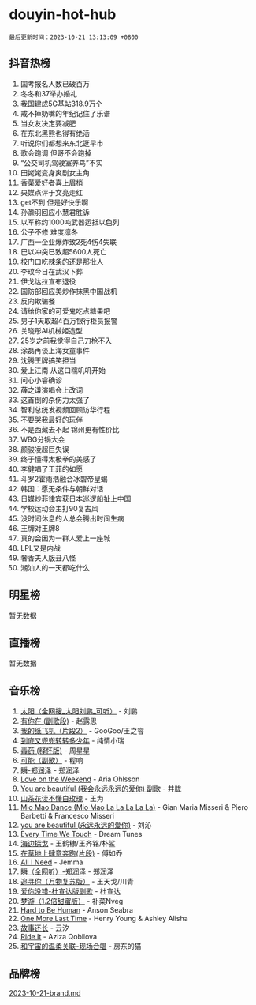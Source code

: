 # douyin-hot-hub

`最后更新时间：2023-10-21 13:13:09 +0800`

## 抖音热榜

1. 国考报名人数已破百万
1. 冬冬和37举办婚礼
1. 我国建成5G基站318.9万个
1. 戒不掉奶嘴的年纪记住了乐谱
1. 当女友决定要减肥
1. 在东北黑熊也得有绝活
1. 听说你们都想来东北逛早市
1. 歌会跑调 但哥不会跑掉
1. “公交司机驾驶室养鸟”不实
1. 田姥姥变身爽剧女主角
1. 香菜爱好者喜上眉梢
1. 央媒点评于文亮走红
1. get不到 但是好快乐啊
1. 孙灏羽回应小慧君胜诉
1. 以军称约1000吨武器运抵以色列
1. 公子不修 难度凛冬
1. 广西一企业爆炸致2死4伤4失联
1. 巴以冲突已致超5600人死亡
1. 校门口吃辣条的还是那批人
1. 李玟今日在武汉下葬
1. 伊戈达拉宣布退役
1. 国防部回应美炒作抹黑中国战机
1. 反向欺骗餐
1. 请给你家的可爱鬼吃点糖果吧
1. 男子1天取超4百万银行柜员报警
1. 关晓彤AI机械姬造型
1. 25岁之前我觉得自己刀枪不入
1. 涂磊再谈上海女童事件
1. 沈腾王牌搞笑担当
1. 爱上江南 从这口糯叽叽开始
1. 问心小睿确诊
1. 薛之谦演唱会上改词
1. 这首倒的杀伤力太强了
1. 智利总统发视频回顾访华行程
1. 不要哭我最好的玩伴
1. 不是西藏去不起 锦州更有性价比
1. WBG分锅大会
1. 颜骏凌超巨失误
1. 终于懂得太极拳的美感了
1. 李健唱了王菲的如愿
1. 斗罗2霍雨浩融合冰碧帝皇蝎
1. 韩国：愿无条件与朝鲜对话
1. 日媒炒菲律宾获日本巡逻船扯上中国
1. 学校运动会主打90复古风
1. 没时间休息的人总会腾出时间生病
1. 王牌对王牌8
1. 真的会因为一群人爱上一座城
1. LPL又是内战
1. 奢香夫人版丑八怪
1. 潮汕人的一天都吃什么

## 明星榜

暂无数据

## 直播榜

暂无数据

## 音乐榜

1. [太阳（全网搜_太阳刘鹏_可听）](https://sf6-cdn-tos.douyinstatic.com/obj/tos-cn-ve-2774/ogWbyIQnlBFImVbeDocRdCIYtBHlbJXgfZMvgz) - 刘鹏
1. [有你在 (副歌段)](https://sf3-cdn-tos.douyinstatic.com/obj/tos-cn-ve-2774/o8zImmNsI8B0yfAW5FKAB1oBhkMAlIrwsZEi1V) - 赵露思
1. [我的纸飞机（片段2）](https://sf3-cdn-tos.douyinstatic.com/obj/tos-cn-ve-2774/oM2ZrKcg2CD5AeRB2gkeXOFB1IxAGJdZPazYHf) - GooGoo/王之睿
1. [到底又兜兜转转多少年](https://sf3-cdn-tos.douyinstatic.com/obj/tos-cn-ve-2774/os1AQ0obZlDYZQByBsnEHx8h9OoIgCJgXeOfwt) - 纯情小瑞
1. [毒药 (释怀版)](https://sf3-cdn-tos.douyinstatic.com/obj/tos-cn-ve-2774/oYILMEAzspdZBIzy4frJNB8ZHPHWAhiwowd4Ad) - 周星星
1. [可能（副歌）](https://sf3-cdn-tos.douyinstatic.com/obj/tos-cn-ve-2774/cde1731888894259b333569393c2fb51) - 程响
1. [瞬-郑润泽](https://sf3-cdn-tos.douyinstatic.com/obj/tos-cn-ve-2774/oYXHIohzvbNAzBhHgyksWpRM4bfkDsBdBDAynw) - 郑润泽
1. [Love on the Weekend](https://sf6-cdn-tos.douyinstatic.com/obj/tos-cn-ve-2774/o4tVQen5ZtBZEMlD1CDIepBC2OigkU1KQkb1vd) - Aria Ohlsson
1. [You are beautiful (我会永远永远的爱你) 副歌](https://sf6-cdn-tos.douyinstatic.com/obj/tos-cn-ve-2774/o4NlnjbBAIAhg5wOCWzJoyMzkIqGxYsR7f3W4Q) - 井胧
1. [山茶花读不懂白玫瑰](https://sf3-cdn-tos.douyinstatic.com/obj/tos-cn-ve-2774/osfn8B7DktrRHEPJgPCfDbw7QDQEkwC16BxZg9) - 王为
1. [Mio Mao Dance (Mio Mao La La La La La)](https://sf6-cdn-tos.douyinstatic.com/obj/tos-cn-ve-2774/owhJZ1sWIABNvU3gOxlwztm0oAfMK58zHXT8GM) - Gian Maria Misseri & Piero Barbetti & Francesco Misseri
1. [you are beautiful (永远永远的爱你)](https://sf3-cdn-tos.douyinstatic.com/obj/tos-cn-ve-2774/7f5e088a940e42b487e76fd10d0ffcfd) - 刘沁
1. [Every Time We Touch](https://sf6-cdn-tos.douyinstatic.com/obj/tos-cn-ve-2774/ogN6lUKQeBBfEVhIOMikG1CcJjugxk1tztZyhP) - Dream Tunes
1. [海边探戈](https://sf3-cdn-tos.douyinstatic.com/obj/tos-cn-ve-2774/os9gE0VQCGqt6VQkZDyBBYvfSDY0QFe3vVmubn) - 王鹤棣/王齐铭/朴鲨
1. [在草地上肆意奔跑(片段)](https://sf6-cdn-tos.douyinstatic.com/obj/tos-cn-ve-2774/8831d494742f45dabdfa8adb8b817259) - 傅如乔
1. [All I Need](https://sf3-cdn-tos.douyinstatic.com/obj/tos-cn-ve-2774/e8b55ca1d1fa4f90a60c22b8ece170ac) - Jemma
1. [瞬（全网听）-郑润泽](https://sf3-cdn-tos.douyinstatic.com/obj/tos-cn-ve-2774/o4Vb9eJZClCZTnRQYy0BRSeHGrDtrkrQgIBvQt) - 郑润泽
1. [追寻你（万物复苏版）](https://sf6-cdn-tos.douyinstatic.com/obj/tos-cn-ve-2774/oYeAZJsbjIDit9APmBg8u6uDUQnHmoCf3gbo74) - 王天戈/川青
1. [爱你没错-杜宣达版副歌](https://sf6-cdn-tos.douyinstatic.com/obj/tos-cn-ve-2774/oUm8ctBZQfZQ4jUNWbseSYV0lZDsWn6LCODgCB) - 杜宣达
1. [梦游（1.2倍甜蜜版）](https://sf3-cdn-tos.douyinstatic.com/obj/tos-cn-ve-2774/o4gyAUm8hwufoEABmwVIiQtHsFuGzAEEWtNMzo) - 补菜Nveg
1. [Hard to Be Human](https://sf6-cdn-tos.douyinstatic.com/obj/tos-cn-ve-2774/oQItaej4rB1rBfnJUbKPlQOgDWvSUWRy814CZl) - Anson Seabra
1. [One More Last Time](https://sf6-cdn-tos.douyinstatic.com/obj/tos-cn-ve-2774/oAzTlo0LUAdCAIhjktsKWcLAEUKmZwGcOoB1fy) - Henry Young & Ashley Alisha
1. [故事还长](https://sf6-cdn-tos.douyinstatic.com/obj/tos-cn-ve-2774/30a26758c8594f0ab81ac675c33ee2c5) - 云汐
1. [Ride It](https://sf6-cdn-tos.douyinstatic.com/obj/tos-cn-ve-2774/oMZDIYec6eQynQyWBQnCM11DZzkgnBPtBpD4bi) - Aziza Qobilova
1. [和宇宙的温柔关联-现场合唱](https://sf3-cdn-tos.douyinstatic.com/obj/tos-cn-ve-2774/o0hONGDYQBgk0e5bqDeQOonVmncA6tC2nBwZLT) - 房东的猫

## 品牌榜

[2023-10-21-brand.md](2023-10-21-brand.md)
